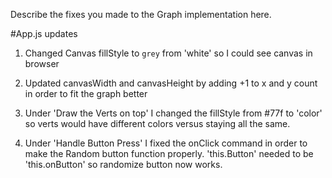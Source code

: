 Describe the fixes you made to the Graph implementation here.

#App.js updates
1. Changed Canvas fillStyle to `grey` from 'white' so I could see canvas in browser

2. Updated canvasWidth and canvasHeight by adding +1 to x and y count in order to fit the graph better

3. Under 'Draw the Verts on top' I changed the fillStyle from #77f to 'color' so verts would have different colors versus staying all the same.

4. Under 'Handle Button Press' I fixed the onClick command in order to make the Random button function properly. 'this.Button' needed to be 'this.onButton' so randomize button now works.